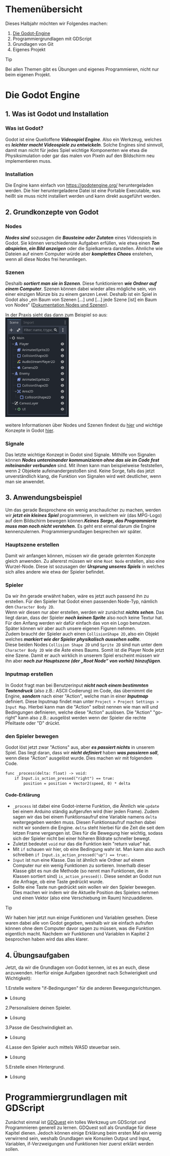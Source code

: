 # Themenübersicht
Dieses Halbjahr möchten wir Folgendes machen:
1. [Die Godot-Engine](#die-godot-engine)
2. Programmiergrundlagen mit GDScript
3. Grundlagen von Git
4. Eigenes Projekt
>[!TIP]
> Bei allen Themen gibt es Übungen und eigenes Programmieren, nicht nur beim eigenen Projekt.

# Die Godot Engine
## 1. Was ist Godot und Installation

### Was ist Godot?
Godot ist eine Quelloffene ***Videospiel Engine***. Also ein Werkzeug, welches es ***leichter macht Videospiele zu entwickeln***. Solche Engines sind sinnvoll, damit man nicht für jedes Spiel wichtige Komponenten wie etwa die Physiksimulation oder gar das malen von Pixeln auf den Bildschirm neu implementieren muss.

### Installation
Die Engine kann einfach von https://godotengine.org/ heruntergeladen werden. Die hier heruntergeladene Datei ist eine Portable Executable, was heißt sie muss nicht installiert werden und kann direkt ausgeführt werden.

## 2. Grundkonzepte von Godot
### Nodes
***Nodes sind*** sozusagen die ***Bausteine oder Zutaten*** eines Videospiels in Godot. Sie können verschiedenste Aufgaben erfüllen, wie etwa einen ***Ton abspielen, ein Bild anzeigen*** oder die Spielkamera darstellen. Ähnliche wie Dateien auf einem Computer würde aber ***komplettes Chaos*** enstehen, wenn all diese Nodes frei herumliegen.

### Szenen
Deshalb ***sortiert man sie in Szenen***. Diese funktionieren ***wie Ordner auf einem Computer***. Szenen können dabei wieder alles mögliche sein, von einer einzigen Münze bis zu einem ganzen Level. Deshalb ist ein Spiel in Godot also „ein Baum von Szenen [...] und [...] jede Szene [ist] ein Baum von Nodes“ ([Dokumentation Nodes und Szenen](https://docs.godotengine.org/de/4.x/getting_started/step_by_step/nodes_and_scenes.html)).

In der Praxis sieht das dann zum Beispiel so aus: <br>
<img src="res/scene_tree.png" width="200"/> 

weitere Informationen über Nodes und Szenen findest du [hier](https://docs.godotengine.org/de/4.x/getting_started/step_by_step/nodes_and_scenes.html) und wichtige Konzepte in Godot [hier](https://docs.godotengine.org/de/4.x/getting_started/introduction/key_concepts_overview.html#doc-key-concepts-overview).

### Signale
Das letzte wichtige Konzept in Godot sind Signale. Mithilfe von Signalen können ***Nodes untereinander kommunizieren ohne das sie im Code fest miteinander verbunden*** sind. Mit ihnen kann man beispielweise feststellen, wenn 2 Objekete aufeinandergestoßen sind. Keine Sorge, falls das jetzt unverständlich klang, die Funktion von Signalen wird weit deutlicher, wenn man sie anwendet.

## 3. Anwendungsbeispiel
Um das gerade Besprochene ein wenig anschaulicher zu machen, werden wir ***jetzt ein kleines Spiel*** programmieren, in welchem wir (das MPG-Logo) auf dem Bildschirm bewegen können.***Keines Sorge, das Programmierte muss man noch nicht verstehen.*** Es geht erst einmal darum die Engine kennenzulernen. Programmiergrundlagen besprechen wir später.

### Hauptszene erstellen
Damit wir anfangen können, müssen wir die gerade gelernten Konzepte gleich anwenden. Zu allererst müssen wir eine `Root Node` erstellen, also eine Wurzel-Node. Diese ist sozusagen der ***Ursprung unseres Spiels*** in welches sich alles andere wie etwa der Spieler befindet.

### Spieler
Da wir ihn gerade erwähnt haben, wäre es jetzt auch passend ihn zu erstellen. Für den Spieler hat Godot einen passenden Node-Typ, nämlich den `Character Body 2D`. <br>
Wenn wir diesen nur aber erstellen, werden wir zunächst ***nichts sehen***. Das liegt daran, dass der Spieler ***noch keinen Sprite*** also noch keine Textur hat. Für den Anfang werden wir dafür einfach das von ein Logo benutzen. Später können wir aber auch unsere eigenen Figuren nehmen. <br>
Zudem braucht der Spieler auch einen `CollisionShape 2D,`also ein Objekt welches ***markiert wie der Spieler physikalisch aussehen sollte***. <br>
Diese beiden Nodes `Collision Shape 2D` und `Sprite 2D` sind nun unter dem `Character Body 2D` wie die Äste eines Baums. Somit ist die Player Node jetzt eine Szene. Damit er auch wirklich in unserem Spiel erscheint müssen wir ihn aber ***noch zur Hauptszene (der „Root Node“ von vorhin) hinzufügen***.

### Inputmap erstellen
In Godot fragt man bei Benutzerinput ***nicht nach einem bestimmten Tastendruck*** (also z.B.: ASCII Codierung) im Code, das übernimmt die Engine, ***sondern*** nach einer "Action", welche man in einer ***Inputmap*** definiert. Diese Inputmap findet man unter `Project > Project Settings > Input Map`. Hierbei kann man die "Action" selbst nennen wie man will und Bedingungen definieren, welche diese "Action" auslösen. Die "Action" "go-right" kann also z.B.: ausgelöst werden wenn der Spieler die rechte Pfeiltaste oder "D" drückt.

### den Spieler bewegen
Godot löst jetzt zwar "Actions" aus, aber ***es passiert nichts*** in unserem Spiel. Das liegt daran, dass wir ***nicht definiert*** haben ***was passieren soll***, wenn diese "Action" ausgelöst wurde. Dies machen wir mit folgendem  Code. <br>
```GDScript
func _process(delta: float) -> void:
	if Input.is_action_pressed("right") == true:
		position = position + Vector2(speed, 0) * delta
```
#### Code-Erklärung
- `_process` ist dabei eine Godot-interne Funktion, die Ähnlich wie `update` bei einem Arduino ständig aufgerufen wird (hier jeden Frame). Zudem sagen wir das bei einem Funktionsaufruf eine Variable namens `delta` weitergegeben werden muss. Diesen Funktionsaufruf machen dabei nicht wir sondern die Engine.
`delta` steht hierbei für die Zeit die seit dem letzen Frame vergangen ist. Dies für die Bewegung hier wichtig, sodass sich der Spieler nicht bei einer höheren Bildrate schneller bewegt.
- Zuletzt bedeutet `void` nur das die Funktion kein "return value" hat.
- Mit `if` schauen wir hier, ob eine Bedingung wahr ist. Man kann also auch schreiben `if Input.is_action_pressed("up") == true:`.
- `Input` ist nun eine Klasse. Das ist ähnlich wie Ordner auf einem Computer nur ein wenig Funktionen zu sortieren. Innerhalb dieser Klasse gibt es nun die Methode (so nennt man Funktionen, die in Klassen sortiert sind) `is_action_pressed()`. Diese sendet an Godot nun die Anfrage, ob eine Taste gedrückt wurde.
- Sollte eine Taste nun gedrückt sein wollen wir den Spieler bewegen. Dies machen wir indem wir die Aktuelle Position des Spielers nehmen und einen Vektor (also eine Verschiebung im Raum) hinzuaddieren.

>[!Tip]
> Wir haben hier jetzt nun einige Funktionen und Variablen gesehen. Diese waren dabei alle von Godot gegeben, weshalb wir sie einfach aufrufen können ohne dem Computer davor sagen zu müssen, was die Funktion eigentlich macht. Nachdem wir Funktionen und Variablen in Kapitel 2 besprochen haben wird das alles klarer.

## 4. Übungsaufgaben
Jetzt, da wir die Grundlagen von Godot kennen, ist es an euch, diese anzuwenden. Hierfür einige Aufgaben (geordnet nach Schwierigkeit und Wichtigkeit):

1.Erstelle weitere "if-Bedingungen" für die anderen Bewegungsrichtungen.
<details>
<summary>Lösung</summary>
<code>func _process(delta: float): <br>
	if Input.is_action_pressed("right") == true: <br>
		&ensp;position = position + Vector2(speed, 0) * delta <br>
	if Input.is_action_pressed("left"): <br>
		&ensp;position += Vector2(-speed, 0) * delta <br>
	if Input.is_action_pressed("up"): <br>
		&ensp;position += Vector2(0, -speed) * delta <br>
	if Input.is_action_pressed("down"): <br>
		&ensp;position += Vector2(0, speed) * delta</code>
</details>

2.Personalisiere deinen Spieler.
<details>
<summary>Lösung</summary>
&emsp; Öffne die Spieler-Szene im <code>Editor</code> (+ Symbol oben rechts oder Symbol, das aussieht, wie eine Filmklappe) <br>
&emsp; Unter <code>Sprite2D</code> klicke auf den Ordner neben <code>Texture</code> <br>
&emsp; Wähle eine Textur (e.g. eine die du aus dem Internet heruntergeladen hast) <br>
</details>

3.Passe die Geschwindigkeit an.
<details>
<summary>Lösung</summary>
&emsp; Klicke auf die Spieler-Szene im <code>Scene-Tree</code> <br>
&emsp; Unter "player.gd" ist die Variable "Speed" änderbar. <br>
</details>

4.Lasse den Spieler auch mittels WASD steuerbar sein.
<details>
<summary>Lösung</summary>
&emsp; Gehe unter <code>Project settings > Input Map</code> <br>
&emsp; Füge zu jeder <code>Action</code> (e.g. "rechts") ein neues <code>Event</code> (Tastendruck) hinzu.
</details>

5.Erstelle einen Hintergrund.
<details>
<summary>Lösung</summary>
&emsp; In der Hauptszene erstelle eine neue <code>Child Node</code> (+ Symbol oben links) <br>
&emsp; Als Typ wähle <code>Sprite2D</code> <br>
&emsp; Gib ihr einen Namen e.g. "background" <br>
&emsp; Wähle eine Textur, genau wie beim Spieler <br>
&emsp; Unter <code>Ordering</code> wähle einen <code>Z-Index</code> kleiner als 0. (So, dass der Spieler nicht verdeckt wird.) <br>
&emsp; Unter <code>Transform > Scale</code>, wähle eine Größe, die dir gefällt. (Es sollte nur nicht so klein sein, dass der Spieler leicht die Textur verlassen kann) <br>
&emsp; Wähle im <code>Scene-Tree</code> <code>background</code> aus und suche im <code>Editor</code> nach dem Schloss-Symbol und wähle es aus. (So verhinderst du, dass du aus Versehen den Hintergrund auswählst, obwohl du den Spieler auswählen wolltest.) <br>
</details>

# Programmiergrundlagen mit GDScript
Zunächst einmal ist [GDQuest](https://gdquest.github.io/learn-gdscript/) ein tolles Werkzeug um GDScript und Programmieren generell zu lernen. GDQuest soll als Grundlage für diese Kapitel dienen. Jedoch können einige Erklärung beim ersten Mal ein wenig verwirrend sein, weshalb Grundlagen wie Konsolen Output und Input, Variablen, if-Verzweigungen und Funktionen hier zuerst erklärt werden sollen.
